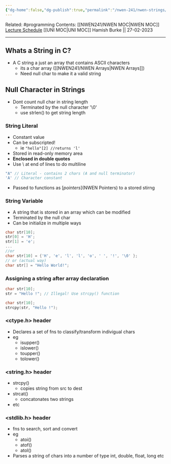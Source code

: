 ```yaml
---
{"dg-home":false,"dg-publish":true,"permalink":"/nwen-241/nwen-strings/","dgPassFrontmatter":true}
---
```



Related: #programming 
Contents: [[NWEN241/NWEN MOC\|NWEN MOC]]
[Lecture Schedule](https://ecs.wgtn.ac.nz/Courses/NWEN241_2023T1/LectureSchedule)
[[UNI MOC\|UNI MOC]]
Hamish Burke || 27-02-2023
***

## Whats a String in C?
- A C string a just an array that contains ASCII characters
	- its a char array ([[NWEN241/NWEN Arrays\|NWEN Arrays]])
	- Need null char to make it a valid string

## Null Character in Strings
- Dont count null char in string length
	- Terminated by the null character '\0'
	- use strlen() to get string length



### String Literal 
- Constant value
- Can be subscripted!
	- ie `"hello"[2] //returns 'l'`
- Stored in read-only memory area
- **Enclosed in double quotes**
- Use \ at end of lines to do multiline
```C
"A" // Literal - contains 2 chars (A and null terminator)
'A' // Character constant
```
- Passed to functions as [*pointers*](NWEN Pointers) to a stored stirng

### String Variable
- A string that is stored in an array which can be modified
- Terminated by the null char
- Can be initialize in multiple ways
```C
char str[10];
str[0] = 'H';
str[1] = 'e';
...
//or
char str[10] = {'H', 'e', 'l', 'l', 'o', ' ', '!', '\0' };
// or (actual way)
char str[] = "Hello World!"; 
```

### Assigning a string after array declaration
```C
char str[10];
str = "Hello !"; // Illegal! Use strcpy() function 

char str[10];
strcpy(str, "Hello !");
```

### <ctype.h> header
- Declares a set of fns to classify/transform indivigual chars
- eg
	- isupper()
	- islower()
	- toupper()
	- tolower()

### <string.h> header
- strcpy()
	- copies string from src to dest
- strcat()
	- concatonates two strings
- etc



### <stdlib.h> header
- fns to search, sort and convert
- eg
	- atoi()
	- atof()
	- atol()
- Parses a string of chars into a number of type int, double, float, long etc




